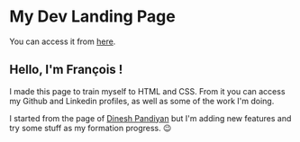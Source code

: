 # My Dev Landing Page

You can access it from [here](https://fwauters.github.io).

## Hello, I'm François !

I made this page to train myself to HTML and CSS. From it you can access my Github and Linkedin profiles, as well as some of the work I'm doing. 

I started from the page of [Dinesh Pandiyan](https://dev.to/flexdinesh/create-your-developer-landing-page-with-github-pages---42jk) but I'm adding new features and try some stuff as my formation progress. :wink: